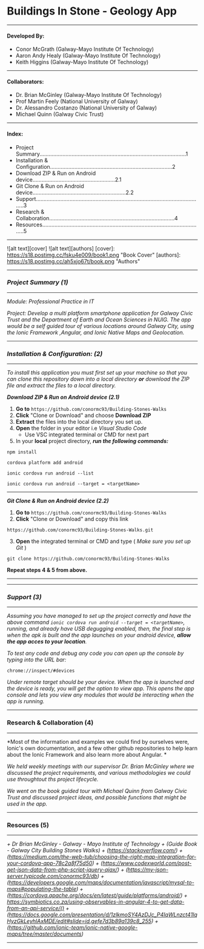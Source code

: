 # Buildings In Stone - Geology App
---

#### Developed By:

- Conor McGrath (Galway-Mayo Institute Of Technology)
- Aaron Andy Healy (Galway-Mayo Institute Of Technology)  
- Keith Higgins (Galway-Mayo Institute Of Technology)

---

#### Collaborators:
- Dr. Brian McGinley (Galway-Mayo Institute Of Technology)
- Prof Martin Feely (National University of Galway)
- Dr. Alessandro Costanzo (National University of Galway)
- Michael Quinn (Galway Civic Trust)

---

#### Index:
- Project Summary................................................................................................1
- Installation & Configuration................................................................................2
- Download ZIP & Run on Android device......................................................2.1
- Git Clone & Run on Android device.............................................................2.2
- Support..............................................................................................................3
- Research & Collaboration..................................................................................4
- Resources..........................................................................................................5

---


![alt text][cover]
![alt text][authors]
[cover]: https://s18.postimg.cc/fsku4e009/book1.png "Book Cover"
[authors]: https://s18.postimg.cc/ah5xjo67t/book.png "Authors"


---
### *Project Summary (1)*
---

*Module: 
Professional Practice in IT*

*Project: 
Develop a multi platform smartphone application for Galway Civic Trust and the Department of Earth and Ocean Sciences in NUIG. The app would be a self guided tour of various locations around Galway City, using the Ionic Framework ,Angular, and Ionic Native Maps and Geolocation.*

---
### *Installation & Configuration: (2)*
---


*To install this application you must first set up your machine so that you can clone this repository down into a local directory **or** download the ZIP file and extract the files to a local directory.*


__*Download ZIP & Run on Android device (2.1)*__

1. **Go to** `https://github.com/conormc93/Building-Stones-Walks`
2. **Click** "Clone or 	Download" and choose **Download ZIP**
3. **Extract** the files into the local directory you set up.
4. **Open** the folder in your editor i.e *Visual Studio Code*  
    * Use VSC integrated terminal or CMD for next part
5. In your **local** project directory, __*run the following commands:*__
```
npm install
```
```
cordova platform add android
```
```
ionic cordova run android --list
```
```
ionic cordova run android --target = <targetName>
```
---

__*Git Clone & Run on Android device (2.2)*__

1. **Go to** `https://github.com/conormc93/Building-Stones-Walks`
2. **Click** "Clone or 	Download" and copy this link
```
https://github.com/conormc93/Building-Stones-Walks.git
```
3. **Open** the integrated terminal or CMD and type ( _Make sure you set up Git_ )
```
git clone https://github.com/conormc93/Building-Stones-Walks
```
**Repeat steps 4 & 5 from above.**
___


---
### *Support (3)*
---

*Assuming you have managed to set up the project correctly and have the above command `ionic cordova run android --target = <targetName>`, running, and already have USB degugging enabled, then, the final step is when the apk is built and the app launches on your android device, __allow the app acces to your location__.*

*To test any code and debug any code you can open up the console by typing into the URL bar:*

```
chrome://inspect/#devices
```
*Under remote target should be your device. When the app is launched and the device is ready, you will get the option to view app. This opens the app console and lets you view any modules that would be interacting when the app is running.*

---
### Research & Collaboration (4)
---

*Most of the information and examples we could find by ourselves were, Ionic's own documentation, and a few other github repositories to help learn about the Ionic Framework and also learn more about Angular. *

*We held weekly meetings with our supervisor Dr. Brian McGinley where we discussed the project requirements, and various methodologies we could use throughtout ths project lifecycle.*

*We went on the book guided tour with Michael Quinn from Galway Civic Trust and discussed project ideas, and possible functions that might be used in the app.*


---
### Resources (5)
---

*+ Dr Brian McGinley - Galway - Mayo Institute of Technology*
*+ (Guide Book - Galway City Building Stones Walks)*
*+ (https://stackoverflow.com/)*
*+ (https://medium.com/the-web-tub/choosing-the-right-map-integration-for-your-cordova-app-78c2a8f75d50)*
*+ (https://www.codexworld.com/post-get-json-data-from-php-script-jquery-ajax/)*
*+ (https://my-json-server.typicode.com/conormc93/db)*
*+ (https://developers.google.com/maps/documentation/javascript/mysql-to-maps#populating-the-table)*
*+ (https://cordova.apache.org/docs/en/latest/guide/platforms/android/)*
*+ https://symbiotics.co.za/using-observables-in-angular-4-to-get-data-from-an-api-service/()*
*+ (https://docs.google.com/presentation/d/1zlkmoSY4AzDJc_P4IqWLnzct41IqHyzGkLeyhlAxMDE/edit#slide=id.gefe7d3b89a139c8_255)*
*+ (https://github.com/ionic-team/ionic-native-google-maps/tree/master/documents)*

---
